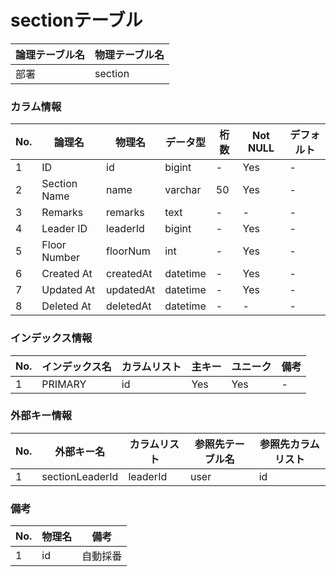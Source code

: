 # sectionテーブル

| 論理テーブル名 | 物理テーブル名 |
| - | - |
| 部署 | section |

### カラム情報

| No. | 論理名 | 物理名 | データ型 | 桁数 | Not NULL | デフォルト |
| - | - | - | - | - | - | - |
| 1 | ID | id | bigint | - | Yes | - |
| 2 | Section Name | name | varchar | 50 | Yes | - |
| 3 | Remarks | remarks | text | - | - | - |
| 4 | Leader ID | leaderId | bigint | - | Yes | - |
| 5 | Floor Number | floorNum | int | - | Yes | - |
| 6 | Created At | createdAt | datetime | - | Yes | - |
| 7 | Updated At | updatedAt | datetime | - | Yes | - |
| 8 | Deleted At | deletedAt | datetime | - | - | - |

### インデックス情報

| No. | インデックス名 | カラムリスト | 主キー | ユニーク | 備考 |
| - | - | - | - | - | - |
| 1 | PRIMARY | id | Yes | Yes | - |

### 外部キー情報

| No. | 外部キー名 | カラムリスト | 参照先テーブル名 | 参照先カラムリスト |
| - | - | - | - | - |
| 1 | sectionLeaderId | leaderId | user | id |

### 備考

| No. | 物理名 | 備考 |
| - | - | - |
| 1 | id | 自動採番 |